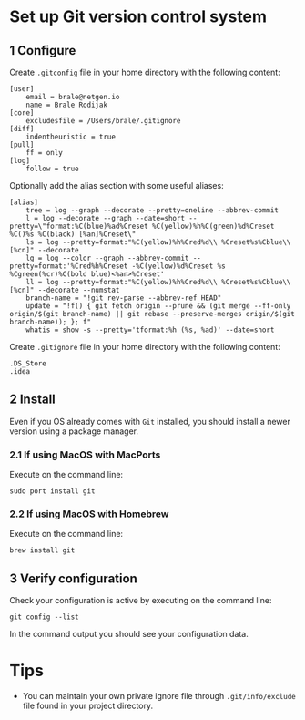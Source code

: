 # Set up Git version control system

## 1 Configure

Create `.gitconfig` file in your home directory with the following content:

```dosini
[user]
    email = brale@netgen.io
    name = Brale Rodijak
[core]
    excludesfile = /Users/brale/.gitignore
[diff]
    indentheuristic = true
[pull]
    ff = only
[log]
    follow = true
```

Optionally add the alias section with some useful aliases:

```dosini
[alias]
    tree = log --graph --decorate --pretty=oneline --abbrev-commit
    l = log --decorate --graph --date=short --pretty=\"format:%C(blue)%ad%Creset %C(yellow)%h%C(green)%d%Creset %C()%s %C(black) [%an]%Creset\"
    ls = log --pretty=format:"%C(yellow)%h%Cred%d\\ %Creset%s%Cblue\\ [%cn]" --decorate
    lg = log --color --graph --abbrev-commit --pretty=format:'%Cred%h%Creset -%C(yellow)%d%Creset %s %Cgreen(%cr)%C(bold blue)<%an>%Creset'
    ll = log --pretty=format:"%C(yellow)%h%Cred%d\\ %Creset%s%Cblue\\ [%cn]" --decorate --numstat
    branch-name = "!git rev-parse --abbrev-ref HEAD"
    update = "!f() { git fetch origin --prune && (git merge --ff-only origin/$(git branch-name) || git rebase --preserve-merges origin/$(git branch-name)); }; f"
    whatis = show -s --pretty='tformat:%h (%s, %ad)' --date=short
```

Create `.gitignore` file in your home directory with the following content:

```dosini
.DS_Store
.idea
```

## 2 Install

Even if you OS already comes with `Git` installed, you should install a newer
version using a package manager.

### 2.1 If using MacOS with MacPorts

Execute on the command line:

```console
sudo port install git
```

### 2.2 If using MacOS with Homebrew

Execute on the command line:

```console
brew install git
```

## 3 Verify configuration

Check your configuration is active by executing on the command line:

```console
git config --list
```

In the command output you should see your configuration data.

# Tips

* You can maintain your own private ignore file through `.git/info/exclude` file
found in your project directory.
